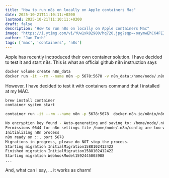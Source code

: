 ```yaml
---
title: "How to run n8s on locally on Apple containers Mac"
date: 2025-10-21T11:10:11:+0200
lastmod: 2025-10-21T11:10:11:+0200
draft: false
description: "How to run n8s on locally on Apple containers Mac"
image: "https://i.ytimg.com/vi/YUw1xk82980/hq720.jpg?sqp=-oaymwEhCK4FEIIDSFryq4qpAxMIARUAAAAAGAElAADIQj0AgKJD&rs=AOn4CLBSJXX-TBEA6uAZg8hLGFgOYk32_g"
author: "Jan Toth"
tags: ['mac', 'containers', 'n8s']
---
```


Apple has recently inctroduced their own container solution. I have decided to test it and start n8s. 
This is what an official github n8n instruction says

```bash
docker volume create n8n_data
docker run -it --rm --name n8n -p 5678:5678 -v n8n_data:/home/node/.n8n docker.n8n.io/n8nio/n8n
```

However, I have decided to test it with containers command that I installed at my MAC.

```bash
brew install container
container system start

container run -it --rm --name n8n -p 5678:5678  docker.n8n.io/n8nio/n8n

No encryption key found - Auto-generating and saving to: /home/node/.n8n/config
Permissions 0644 for n8n settings file /home/node/.n8n/config are too wide. This is ignored for now, but in the future n8n will attempt to change the permissions automatically. To automatically enforce correct permissions now set N8N_ENFORCE_SETTINGS_FILE_PERMISSIONS=true (recommended), or turn this check off set N8N_ENFORCE_SETTINGS_FILE_PERMISSIONS=false.
Initializing n8n process
n8n ready on ::, port 5678
Migrations in progress, please do NOT stop the process.
Starting migration InitialMigration1588102412422
Finished migration InitialMigration1588102412422
Starting migration WebhookModel1592445003908
...
```

And, what can I say, ... it works as charm!
